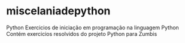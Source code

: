 # miscelaniadepython
Python
Exercicios de iniciação em programação na linguagem Python
Contém exercicios resolvidos do projeto Python para Zumbis
